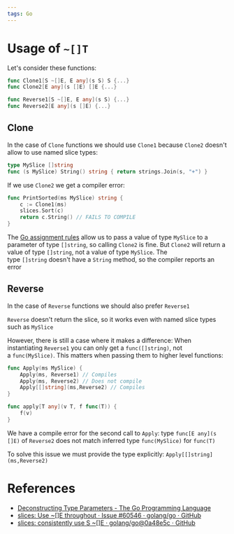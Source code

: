 ```yaml
---
tags: Go
---
```


# Usage of `~[]T`

Let's consider these functions:

```go
func Clone1[S ~[]E, E any](s S) S {...}
func Clone2[E any](s []E) []E {...}

func Reverse1[S ~[]E, E any](s S) {...}
func Reverse2[E any](s []E) {...}
```

## Clone

In the case of `Clone` functions we should use `Clone1` because `Clone2` doesn't allow to use named slice types:

```go
type MySlice []string
func (s MySlice) String() string { return strings.Join(s, "+") }
```

If we use `Clone2` we get a compiler error:

```Go
func PrintSorted(ms MySlice) string {
    c := Clone1(ms)
    slices.Sort(c)
    return c.String() // FAILS TO COMPILE
}
```

The [Go assignment rules](https://go.dev/ref/spec#Assignability) allow us to pass a value of type `MySlice` to a parameter of type `[]string`, so calling `Clone2` is fine. But `Clone2` will return a value of type `[]string`, not a value of type `MySlice`. The type `[]string` doesn't have a `String` method, so the compiler reports an error

## Reverse

In the case of `Reverse` functions we should also prefer `Reverse1`

`Reverse` doesn't return the slice, so it works even with named slice types such as `MySlice`

However, there is still a case where it makes a difference: When instantiating `Reverse1` you can only get a `func([]string)`, not a `func(MySlice)`. This matters when passing them to higher level functions:

```go
func Apply(ms MySlice) {
	Apply(ms, Reverse1) // Compiles
	Apply(ms, Reverse2) // Does not compile
	Apply[[]string](ms,Reverse2) // Compiles
}

func apply[T any](v T, f func(T)) {
	f(v)
}
```

We have a compile error for the second call to `Apply`: type `func[E any](s []E)` of `Reverse2` does not match inferred type `func(MySlice)` for `func(T)`

To solve this issue we must provide the type explicitly: `Apply[[]string](ms,Reverse2)`

# References

- [Deconstructing Type Parameters - The Go Programming Language](https://go.dev/blog/deconstructing-type-parameters)
- [slices: Use \~[]E throughout · Issue #60546 · golang/go · GitHub](https://github.com/golang/go/issues/60546)
- [slices: consistently use S \~[]E · golang/go@0a48e5c · GitHub](https://github.com/golang/go/commit/0a48e5cbfabd679eecdec1efa731692cd6babf83)
